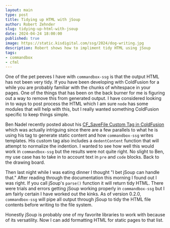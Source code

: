 ```yaml
---
layout: main
type: post
title: Tidying up HTML with jSoup
author: Robert Zehnder
slug: tidying-up-html-with-jsoup
date: 2024-04-24 18:00:00
published: true
image: https://static.kisdigital.com/ssg/2024/dog-writing.jpg
description: Robert shows how to impliment tidy HTML using jSoup
tags:
- commandbox
- cfml
---
```

One of the pet peeves I have with `commandbox-ssg` is that the output HTML has not been very tidy. If you have been developing with ColdFusion for a while you are probably familiar with the chunks of whitespace in your pages. One of the things that has been on the back burner for me is figuring out a way to remove this from generated output. I have considered looking in to ways to post process the HTML which I am sure `node` has some modules that will help with this, but I really wanted something ColdFusion specific to keep things simple.

Ben Nadel recently posted about his [CF_SaveFile Custom Tag in ColdFusion](https://www.bennadel.com/blog/4638-cf-savefile-custom-tag-in-coldfusion.htm) which was actually intriguing since there are a few parallels to what he is using his tag to generate static content and how `commandbox-ssg` writes templates. His custom tag also includes a `dedentContent` function that will attempt to normalize the indention. I wanted to see how well this would work in `commandbox-ssg` but the results were not quite right. No slight to Ben, my use case has to take in to account text in `pre` and `code` blocks. Back to the drawing board.

Then last night while I was eating dinner I thought "I bet jSoup can handle that." After reading through the documentation this morning I found out I was right. If you call jSoup's `parse()` function it will return tidy HTML. There were trials and errors getting jSoup working properly in `commandbox-ssg` but I am fairly certain I have worked out the kinks. As of version 0.2.0, `commandbox-ssg` will pipe all output through jSoup to tidy the HTML file contents before writing to the file system.

Honestly jSoup is probably one of my favorite libraries to work with because of its versatility. Now I can add formatting HTML for static pages to that list. 